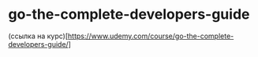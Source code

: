 # go-the-complete-developers-guide

(ссылка на курс)[https://www.udemy.com/course/go-the-complete-developers-guide/]
